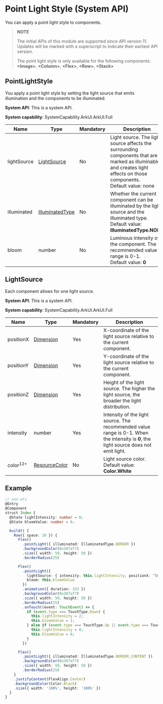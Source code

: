 # Point Light Style (System API)

You can apply a point light style to components.

>  **NOTE**
>
>  The initial APIs of this module are supported since API version 11. Updates will be marked with a superscript to indicate their earliest API version.
>
>  The point light style is only available for the following components: **\<Image>**, **\<Column>**, **\<Flex>**, **\<Row>**, **\<Stack>**

## PointLightStyle

You apply a point light style by setting the light source that emits illumination and the components to be illuminated.

**System API**: This is a system API.

**System capability**: SystemCapability.ArkUI.ArkUI.Full

| Name       | Type                                                   | Mandatory| Description                                                        |
| ----------- | ----------------------------------------------------------- | ---- | ------------------------------------------------------------ |
| lightSource | [LightSource](#lightsource)                         | No  | Light source. The light source affects the surrounding components that are marked as illuminable and creates light effects on those components.<br>Default value: none|
| illuminated | [IlluminatedType](ts-appendix-enums-sys.md#illuminatedtype) | No  | Whether the current component can be illuminated by the light source and the illuminated type.<br>Default value: **IlluminatedType.NONE**|
| bloom       | number                                                      | No  | Luminous intensity of the component. The recommended value range is 0-1.<br>Default value: **0**       |

## LightSource

Each component allows for one light source.

**System API**: This is a system API.

**System capability**: SystemCapability.ArkUI.ArkUI.Full

| Name               | Type                                  | Mandatory| Description                                                    |
| ------------------- | ------------------------------------------ | ---- | -------------------------------------------------------- |
| positionX           | [Dimension](ts-types.md#dimension10)       | Yes  | X-coordinate of the light source relative to the current component.                             |
| positionY           | [Dimension](ts-types.md#dimension10)       | Yes  | Y-coordinate of the light source relative to the current component.                             |
| positionZ           | [Dimension](ts-types.md#dimension10)       | Yes  | Height of the light source. The higher the light source, the broader the light distribution.                      |
| intensity           | number                                     | Yes  | Intensity of the light source. The recommended value range is 0-1. When the intensity is **0**, the light source does not emit light.|
| color<sup>12+</sup> | [ResourceColor](ts-types.md#resourcecolor) | No  | Light source color.<br>Default value: **Color.White**                      |

## Example

```ts
// xxx.ets
@Entry
@Component
struct Index {
  @State lightIntensity: number = 0;
  @State bloomValue: number = 0;

  build() {
    Row({ space: 20 }) {
      Flex()
        .pointLight({ illuminated: IlluminatedType.BORDER })
        .backgroundColor(0x307af7)
        .size({ width: 50, height: 50 })
        .borderRadius(25)

      Flex()
        .pointLight({
          lightSource: { intensity: this.lightIntensity, positionX: "50%", positionY: "50%", positionZ: 80 },
          bloom: this.bloomValue
        })
        .animation({ duration: 333 })
        .backgroundColor(0x307af7)
        .size({ width: 50, height: 50 })
        .borderRadius(25)
        .onTouch((event: TouchEvent) => {
          if (event.type === TouchType.Down) {
            this.lightIntensity = 2;
            this.bloomValue = 1;
          } else if (event.type === TouchType.Up || event.type === TouchType.Cancel) {
            this.lightIntensity = 0;
            this.bloomValue = 0;
          }
        })

      Flex()
        .pointLight({ illuminated: IlluminatedType.BORDER_CONTENT })
        .backgroundColor(0x307af7)
        .size({ width: 50, height: 50 })
        .borderRadius(25)
    }
    .justifyContent(FlexAlign.Center)
    .backgroundColor(Color.Black)
    .size({ width: '100%', height: '100%' })
  }
}
```
